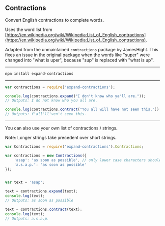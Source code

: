Contractions
-----------


Convert English contractions to complete words.

Uses the word list from [https://en.wikipedia.org/wiki/Wikipedia:List_of_English_contractions](https://en.wikipedia.org/wiki/Wikipedia:List_of_English_contractions).

Adapted from the unmaintained `contractions` package by JamesHight. This fixes an issue in the original package when the words like "super" were changed into "what is uper", because "sup" is replaced with "what is up".

---


````bash
npm install expand-contractions
````

---


````javascript
var contractions = require('expand-contractions');

console.log(contractions.expand("I don't know who ya'll are."));
// Outputs: I do not know who you all are.

console.log(contractions.contract("You all will have not seen this."));
// Outputs: Y'all'll'ven't seen this.
````

---

You can also use your own list of contractions / strings.

Note: Longer strings take precedent over short strings.


````javascript
var Contractions = require('expand-contractions').Contractions;

var contractions = new Contractions({
	'asap': 'as soon as possible', // only lower case characters should be used in the list
	'a.s.a.p.': 'as soon as possible'
});


var text = 'asap';

text = contractions.expand(text);
console.log(text);
// Outputs: as soon as possible

text = contractions.contract(text);
console.log(text);
// Outputs: a.s.a.p.
````
